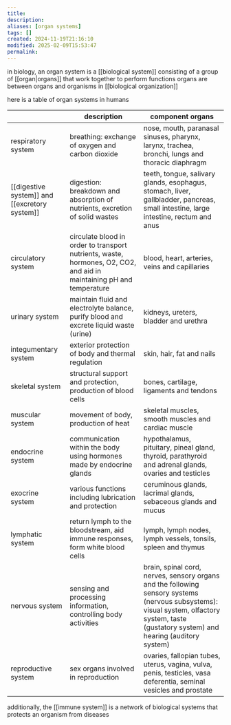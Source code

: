 ```yaml
---
title: 
description: 
aliases: [organ systems]
tags: []
created: 2024-11-19T21:16:10
modified: 2025-02-09T15:53:47
permalink:
---
```


in biology, an organ system is a [[biological system]] consisting of a group of [[organ|organs]] that work together to perform functions
organs are between organs and organisms in [[biological organization]]

here is a table of organ systems in humans

|                                               | description                                                                                                          | component organs                                                                                                                                                                           |
| --------------------------------------------- | -------------------------------------------------------------------------------------------------------------------- | ------------------------------------------------------------------------------------------------------------------------------------------------------------------------------------------ |
| respiratory system                            | breathing: exchange of oxygen and carbon dioxide                                                                     | nose, mouth, paranasal sinuses, pharynx, larynx, trachea, bronchi, lungs and thoracic diaphragm                                                                                            |
| [[digestive system]] and [[excretory system]] | digestion: breakdown and absorption of nutrients, excretion of solid wastes                                          | teeth, tongue, salivary glands, esophagus, stomach, liver, gallbladder, pancreas, small intestine, large intestine, rectum and anus                                                        |
| circulatory system                            | circulate blood in order to transport nutrients, waste, hormones, O2, CO2, and aid in maintaining pH and temperature | blood, heart, arteries, veins and capillaries                                                                                                                                              |
| urinary system                                | maintain fluid and electrolyte balance, purify blood and excrete liquid waste (urine)                                | kidneys, ureters, bladder and urethra                                                                                                                                                      |
| integumentary system                          | exterior protection of body and thermal regulation                                                                   | skin, hair, fat and nails                                                                                                                                                                  |
| skeletal system                               | structural support and protection, production of blood cells                                                         | bones, cartilage, ligaments and tendons                                                                                                                                                    |
| muscular system                               | movement of body, production of heat                                                                                 | skeletal muscles, smooth muscles and cardiac muscle                                                                                                                                        |
| endocrine system                              | communication within the body using hormones made by endocrine glands                                                | hypothalamus, pituitary, pineal gland, thyroid, parathyroid and adrenal glands, ovaries and testicles                                                                                      |
| exocrine system                               | various functions including lubrication and protection                                                               | ceruminous glands, lacrimal glands, sebaceous glands and mucus                                                                                                                             |
| lymphatic system                              | return lymph to the bloodstream, aid immune responses, form white blood cells                                        | lymph, lymph nodes, lymph vessels, tonsils, spleen and thymus                                                                                                                              |
| nervous system                                | sensing and processing information, controlling body activities                                                      | brain, spinal cord, nerves, sensory organs and the following sensory systems (nervous subsystems): visual system, olfactory system, taste (gustatory system) and hearing (auditory system) |
| reproductive system                           | sex organs involved in reproduction                                                                                  | ovaries, fallopian tubes, uterus, vagina, vulva, penis, testicles, vasa deferentia, seminal vesicles and prostate                                                                          |

additionally, the [[immune system]] is a network of biological systems that protects an organism from diseases
